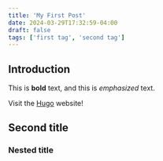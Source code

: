 ```yaml
---
title: 'My First Post'
date: 2024-03-29T17:32:59-04:00
draft: false
tags: ['first tag', 'second tag']
---
```


## Introduction

This is **bold** text, and this is *emphasized* text.

Visit the [Hugo](https://gohugo.io) website!

## Second title

### Nested title